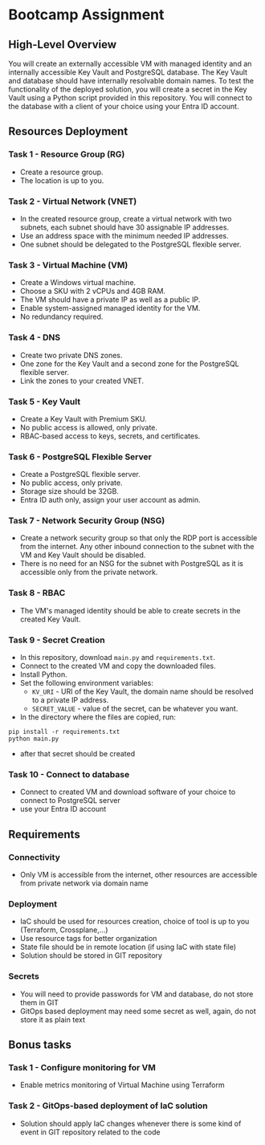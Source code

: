 # Bootcamp Assignment

## High-Level Overview

You will create an externally accessible VM with managed identity and an internally accessible Key Vault and PostgreSQL database. The Key Vault and database should have internally resolvable domain names. To test the functionality of the deployed solution, you will create a secret in the Key Vault using a Python script provided in this repository. You will connect to the database with a client of your choice using your Entra ID account.

## Resources Deployment

### Task 1 - Resource Group (RG)

- Create a resource group.
- The location is up to you.

### Task 2 - Virtual Network (VNET)

- In the created resource group, create a virtual network with two subnets, each subnet should have 30 assignable IP addresses.
- Use an address space with the minimum needed IP addresses.
- One subnet should be delegated to the PostgreSQL flexible server.

### Task 3 - Virtual Machine (VM)

- Create a Windows virtual machine.
- Choose a SKU with 2 vCPUs and 4GB RAM.
- The VM should have a private IP as well as a public IP.
- Enable system-assigned managed identity for the VM.
- No redundancy required.

### Task 4 - DNS

- Create two private DNS zones.
- One zone for the Key Vault and a second zone for the PostgreSQL flexible server.
- Link the zones to your created VNET.

### Task 5 - Key Vault

- Create a Key Vault with Premium SKU.
- No public access is allowed, only private.
- RBAC-based access to keys, secrets, and certificates.

### Task 6 - PostgreSQL Flexible Server

- Create a PostgreSQL flexible server.
- No public access, only private.
- Storage size should be 32GB.
- Entra ID auth only, assign your user account as admin.

### Task 7 - Network Security Group (NSG)

- Create a network security group so that only the RDP port is accessible from the internet. Any other inbound connection to the subnet with the VM and Key Vault should be disabled.
- There is no need for an NSG for the subnet with PostgreSQL as it is accessible only from the private network.

### Task 8 - RBAC

- The VM's managed identity should be able to create secrets in the created Key Vault.

### Task 9 - Secret Creation

- In this repository, download `main.py` and `requirements.txt`.
- Connect to the created VM and copy the downloaded files.
- Install Python.
- Set the following environment variables:
  - `KV_URI` - URI of the Key Vault, the domain name should be resolved to a private IP address.
  - `SECRET_VALUE` - value of the secret, can be whatever you want.
- In the directory where the files are copied, run:

```
pip install -r requirements.txt
python main.py
```

- after that secret should be created

### Task 10 - Connect to database

- Connect to created VM and download software of your choice to connect to PostgreSQL server
- use your Entra ID account

## Requirements

### Connectivity

- Only VM is accessible from the internet, other resources are accessible from private network via domain name

### Deployment

- IaC should be used for resources creation, choice of tool is up to you (Terraform, Crossplane,...)
- Use resource tags for better organization
- State file should be in remote location (if using IaC with state file)
- Solution should be stored in GIT repository

### Secrets

- You will need to provide passwords for VM and database, do not store them in GIT
- GitOps based deployment may need some secret as well, again, do not store it as plain text

## Bonus tasks

### Task 1 - Configure monitoring for VM

- Enable metrics monitoring of Virtual Machine using Terraform

### Task 2 - GitOps-based deployment of IaC solution

- Solution should apply IaC changes whenever there is some kind of event in GIT repository related to the code
